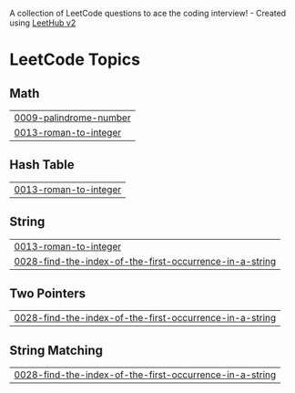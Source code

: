 A collection of LeetCode questions to ace the coding interview! - Created using [LeetHub v2](https://github.com/arunbhardwaj/LeetHub-2.0)
<!---LeetCode Topics Start-->
# LeetCode Topics
## Math
|  |
| ------- |
| [0009-palindrome-number](https://github.com/Sourav-6763/leetcode/tree/master/0009-palindrome-number) |
| [0013-roman-to-integer](https://github.com/Sourav-6763/leetcode/tree/master/0013-roman-to-integer) |
## Hash Table
|  |
| ------- |
| [0013-roman-to-integer](https://github.com/Sourav-6763/leetcode/tree/master/0013-roman-to-integer) |
## String
|  |
| ------- |
| [0013-roman-to-integer](https://github.com/Sourav-6763/leetcode/tree/master/0013-roman-to-integer) |
| [0028-find-the-index-of-the-first-occurrence-in-a-string](https://github.com/Sourav-6763/leetcode/tree/master/0028-find-the-index-of-the-first-occurrence-in-a-string) |
## Two Pointers
|  |
| ------- |
| [0028-find-the-index-of-the-first-occurrence-in-a-string](https://github.com/Sourav-6763/leetcode/tree/master/0028-find-the-index-of-the-first-occurrence-in-a-string) |
## String Matching
|  |
| ------- |
| [0028-find-the-index-of-the-first-occurrence-in-a-string](https://github.com/Sourav-6763/leetcode/tree/master/0028-find-the-index-of-the-first-occurrence-in-a-string) |
<!---LeetCode Topics End-->
